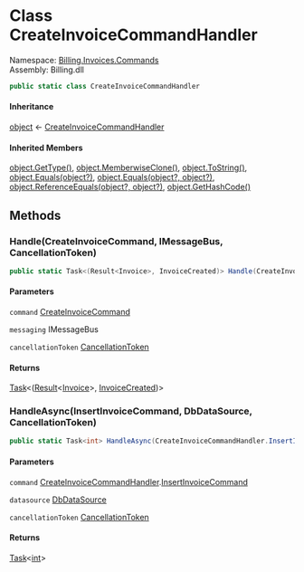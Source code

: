 # <a id="Billing_Invoices_Commands_CreateInvoiceCommandHandler"></a> Class CreateInvoiceCommandHandler

Namespace: [Billing.Invoices.Commands](Billing.Invoices.Commands.md)  
Assembly: Billing.dll  

```csharp
public static class CreateInvoiceCommandHandler
```

#### Inheritance

[object](https://learn.microsoft.com/dotnet/api/system.object) ← 
[CreateInvoiceCommandHandler](Billing.Invoices.Commands.CreateInvoiceCommandHandler.md)

#### Inherited Members

[object.GetType\(\)](https://learn.microsoft.com/dotnet/api/system.object.gettype), 
[object.MemberwiseClone\(\)](https://learn.microsoft.com/dotnet/api/system.object.memberwiseclone), 
[object.ToString\(\)](https://learn.microsoft.com/dotnet/api/system.object.tostring), 
[object.Equals\(object?\)](https://learn.microsoft.com/dotnet/api/system.object.equals\#system\-object\-equals\(system\-object\)), 
[object.Equals\(object?, object?\)](https://learn.microsoft.com/dotnet/api/system.object.equals\#system\-object\-equals\(system\-object\-system\-object\)), 
[object.ReferenceEquals\(object?, object?\)](https://learn.microsoft.com/dotnet/api/system.object.referenceequals), 
[object.GetHashCode\(\)](https://learn.microsoft.com/dotnet/api/system.object.gethashcode)

## Methods

### <a id="Billing_Invoices_Commands_CreateInvoiceCommandHandler_Handle_Billing_Invoices_Commands_CreateInvoiceCommand_Wolverine_IMessageBus_System_Threading_CancellationToken_"></a> Handle\(CreateInvoiceCommand, IMessageBus, CancellationToken\)

```csharp
public static Task<(Result<Invoice>, InvoiceCreated)> Handle(CreateInvoiceCommand command, IMessageBus messaging, CancellationToken cancellationToken)
```

#### Parameters

`command` [CreateInvoiceCommand](Billing.Invoices.Commands.CreateInvoiceCommand.md)

`messaging` IMessageBus

`cancellationToken` [CancellationToken](https://learn.microsoft.com/dotnet/api/system.threading.cancellationtoken)

#### Returns

 [Task](https://learn.microsoft.com/dotnet/api/system.threading.tasks.task\-1)<\([Result](https://github.com/vgmello/momentum\-sample/blob/0b2e226d00660d6f2b9ea7a033ba4926f0678942/libs/Operations/src/Operations.Extensions/Result.cs)<[Invoice](Billing.Invoices.Contracts.Models.Invoice.md)\>, [InvoiceCreated](Billing.Invoices.Contracts.IntegrationEvents.InvoiceCreated.md)\)\>

### <a id="Billing_Invoices_Commands_CreateInvoiceCommandHandler_HandleAsync_Billing_Invoices_Commands_CreateInvoiceCommandHandler_InsertInvoiceCommand_System_Data_Common_DbDataSource_System_Threading_CancellationToken_"></a> HandleAsync\(InsertInvoiceCommand, DbDataSource, CancellationToken\)

```csharp
public static Task<int> HandleAsync(CreateInvoiceCommandHandler.InsertInvoiceCommand command, DbDataSource datasource, CancellationToken cancellationToken = default)
```

#### Parameters

`command` [CreateInvoiceCommandHandler](Billing.Invoices.Commands.CreateInvoiceCommandHandler.md).[InsertInvoiceCommand](Billing.Invoices.Commands.CreateInvoiceCommandHandler.InsertInvoiceCommand.md)

`datasource` [DbDataSource](https://learn.microsoft.com/dotnet/api/system.data.common.dbdatasource)

`cancellationToken` [CancellationToken](https://learn.microsoft.com/dotnet/api/system.threading.cancellationtoken)

#### Returns

 [Task](https://learn.microsoft.com/dotnet/api/system.threading.tasks.task\-1)<[int](https://learn.microsoft.com/dotnet/api/system.int32)\>


